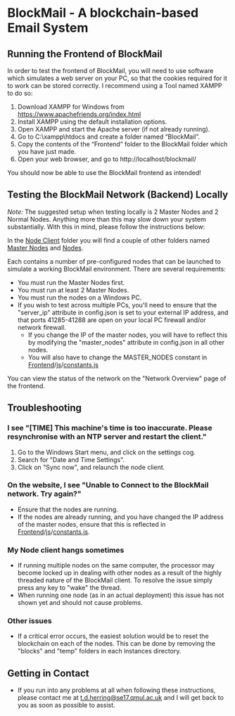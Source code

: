 # BlockMail - A blockchain-based Email System

## Running the Frontend of BlockMail

In order to test the frontend of BlockMail, you will need to use software which simulates a web server on your PC, so that the cookies required for it to work can be stored correctly. I recommend using a Tool named XAMPP to do so:

1.	Download XAMPP for Windows from https://www.apachefriends.org/index.html
2.	Install XAMPP using the default installation options.
3.	Open XAMPP and start the Apache server (if not already running).
4.	Go to C:\xampp\htdocs and create a folder named “BlockMail”.
5.	Copy the contents of the “Frontend” folder to the BlockMail folder which you have just made.
6.	Open your web browser, and go to http://localhost/blockmail/

You should now be able to use the BlockMail frontend as intended!

## Testing the BlockMail Network (Backend) Locally

*Note:* The suggested setup when testing locally is 2 Master Nodes and 2 Normal Nodes. Anything more than this may slow down your system substantially. With this in mind, please follow the instructions below:

In the [Node Client](https://github.com/tdherring/BlockMail/tree/master/Node%20Client) folder you will find a couple of other folders named [Master Nodes](https://github.com/tdherring/BlockMail/tree/master/Node%20Client/Master%20Nodes) and [Nodes](https://github.com/tdherring/BlockMail/tree/master/Node%20Client/Nodes). 

Each contains a number of pre-configured nodes that can be launched to simulate a working BlockMail environment. There are several requirements:

* You must run the Master Nodes first.
* You must run at least 2 Master Nodes.
* You must run the nodes on a Windows PC.
* If you wish to test across multiple PCs, you'll need to ensure that the "server_ip" attribute in config.json is set to your external IP address, and that ports 41285-41288 are open on your local PC firewall and/or network firewall. 
  * If you change the IP of the master nodes, you will have to reflect this by modifying the "master_nodes" attribute in config.json in all other nodes.
  * You will also have to change the MASTER_NODES constant in [Frontend](https://github.com/tdherring/BlockMail/tree/development/Frontend)/[js](https://github.com/tdherring/BlockMail/tree/development/Frontend/js)/[constants.js](https://github.com/tdherring/BlockMail/blob/development/Frontend/js/constants.js)
  
You can view the status of the network on the "Network Overview" page of the frontend.

## Troubleshooting

### I see "[TIME] This machine's time is too inaccurate. Please resynchronise with an NTP server and restart the client."

1. Go to the Windows Start menu, and click on the settings cog.
2. Search for "Date and Time Settings".
3. Click on "Sync now", and relaunch the node client.

### On the website, I see "Unable to Connect to the BlockMail network. Try again?"

* Ensure that the nodes are running. 
* If the nodes are already running, and you have changed the IP address of the master nodes, ensure that this is reflected in [Frontend](https://github.com/tdherring/BlockMail/tree/development/Frontend)/[js](https://github.com/tdherring/BlockMail/tree/development/Frontend/js)/[constants.js](https://github.com/tdherring/BlockMail/blob/development/Frontend/js/constants.js).

### My Node client hangs sometimes

* If running multiple nodes on the same computer, the processor may become locked up in dealing with other nodes as a result of the highly threaded nature of the BlockMail client. To resolve the issue simply press any key to "wake" the thread.
* When running one node (as in an actual deployment) this issue has not shown yet and should not cause problems.

### Other issues

* If a critical error occurs, the easiest solution would be to reset the blockchain on each of the nodes. This can be done by removing the "blocks" and "temp" folders in each instances directory.

## Getting in Contact

* If you run into any problems at all when following these instructions, please contact me at t.d.herring@se17.qmul.ac.uk and I will get back to you as soon as possible to assist.
